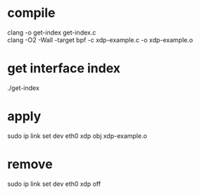 # compile
clang -o get-index get-index.c  
clang -O2 -Wall -target bpf -c xdp-example.c -o xdp-example.o

# get interface index
./get-index


# apply
sudo ip link set dev eth0 xdp obj xdp-example.o

# remove
sudo ip link set dev eth0 xdp off

